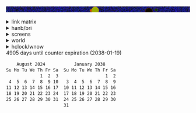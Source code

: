 ![banner](images/sunset.jpg)




<details><summary>link matrix</summary>
<sub><sup><sub><sup><sub><sup><sub><sup><sub><sup><sub><sup><sub><sup><sub><sup>
<pre>
c   c   c   c     a   a   a   a   a   a   a   a     c   c   c   c   c     a   a   a   a   a   a   a   a     c   c   c   c   c     a   a   a   a   a   a   a   a     c   c   c   c   c     a   a   a   a   a   a   a   a     c   c   c   c   c     a   a   a   a   a   a   a   a     c   c   c   c   c     a   a   a   a   a   a   a   a     c   
  c   c   c   c     a   a   a   a   a   a   a     c   c   c   c   c   c     a   a   a   a   a   a   a     c   c   c   c   c   c     a   a   a   a   a   a   a     c   c   c   c   c   c     a   a   a   a   a   a   a     c   c   c   c   c   c     a   a   a   a   a   a   a     c   c   c   c   c   c     a   a   a   a   a   a   a     c   c 
c   c   c   c   c     a   a   a   a   a   a     c   c   c   c   c   c   c     a   a   a   a   a   a     c   c   c   c   c   c   c     a   a   a   a   a   a     c   c   c   c   c   c   c     a   a   a   a   a   a     c   c   c   c   c   c   c     a   a   a   a   a   a     c   c   c   c   c   c   c     a   a   a   a   a   a     c   c   
  c   c   c   c   c     a   a   a   a   a     c   c   c   c   c   c   c   c     a   a   a   a   a     c   c   c   c   c   c   c   c     a   a   a   a   a     c   c   c   c   c   c   c   c     a   a   a   a   a     c   c   c   c   c   c   c   c     a   a   a   a   a     c   c   c   c   c   c   c   c     a   a   a   a   a     c   c   c 
c   c   c   c   c   c                       c   c   c   c   c   c   c   c   c                       c   c   c   c   c   c   c   c   c                       c   c   c   c   c   c   c   c   c                       c   c   c   c   c   c   c   c   c                       c   c   c   c   c   c   c   c   c                       c   c   c   
  c   c   c   c   c     d   d   d   d   d     c   c   c   c   c   c   c   c     d   d   d   d   d     c   c   c   c   c   c   c   c     d   d   d   d   d     c   c   c   c   c   c   c   c     d   d   d   d   d     c   c   c   c   c   c   c   c     d   d   d   d   d     c   c   c   c   c   c   c   c     d   d   d   d   d     c   c   c 
c   c   c   c   c     d   d   d   d   d   d     c   c   c   c   c   c   c     d   d   d   d   d   d     c   c   c   c   c   c   c     d   d   d   d   d   d     c   c   c   c   c   c   c     d   d   d   d   d   d     c   c   c   c   c   c   c     d   d   d   d   d   d     c   c   c   c   c   c   c     d   d   d   d   d   d     c   c   
  c   c   c   c     d   d   d   d   d   d   d     c   c   c   c   c   c     d   d   d   d   d   d   d     c   c   c   c   c   c     d   d   d   d   d   d   d     c   c   c   c   c   c     d   d   d   d   d   d   d     c   c   c   c   c   c     d   d   d   d   d   d   d     c   c   c   c   c   c     d   d   d   d   d   d   d     c   c 
c   c   c   c     d   d   d   d   d   d   d   d     c   c   c   c   c     d   d   d   d   d   d   d   d     c   c   c   c   c     d   d   d   d   d   d   d   d     c   c   c   c   c     d   d   d   d   d   d   d   d     c   c   c   c   c     d   d   d   d   d   d   d   d     c   c   c   c   c     d   d   d   d   d   d   d   d     c   
                d   d   d   d   d   d   d   d   d                       d   d   d   d   d   d   d   d   d                       d   d   d   d   d   d   d   d   d                       d   d   d   d   d   d   d   d   d                       d   d   d   d   d   d   d   d   d                       d   d   d   d   d   d   d   d   d       
b   b   b   b     d   d   d   d   d   d   d   d     b   b   b   b   b     d   d   d   d   d   d   d   d     b   b   b   b   b     d   d   d   d   d   d   d   d     b   b   b   b   b     d   d   d   d   d   d   d   d     b   b   b   b   b     d   d   d   d   d   d   d   d     b   b   b   b   b     d   d   d   d   d   d   d   d     b   
  b   b   b   b     d   d   d   d   d   d   d     b   b   b   b   b   b     d   d   d   d   d   d   d     b   b   b   b   b   b     d   d   d   d   d   d   d     b   b   b   b   b   b     d   d   d   d   d   d   d     b   b   b   b   b   b     d   d   d   d   d   d   d     b   b   b   b   b   b     d   d   d   d   d   d   d     b   b 
b   b   b   b   b     d   d   d   d   d   d     b   b   b   b   b   b   b     d   d   d   d   d   d     b   b   b   b   b   b   b     d   d   d   d   d   d     b   b   b   b   b   b   b     d   d   d   d   d   d     b   b   b   b   b   b   b     d   d   d   d   d   d     b   b   b   b   b   b   b     d   d   d   d   d   d     b   b   
  b   b   b   b   b     d   d   d   d   d     b   b   b   b   b   b   b   b     d   d   d   d   d     b   b   b   b   b   b   b   b     d   d   d   d   d     b   b   b   b   b   b   b   b     d   d   d   d   d     b   b   b   b   b   b   b   b     d   d   d   d   d     b   b   b   b   b   b   b   b     d   d   d   d   d     b   b   b 
b   b   b   b   b   b                       b   b   b   b   b   b   b   b   b                       b   b   b   b   b   b   b   b   b                       b   b   b   b   b   b   b   b   b                       b   b   b   b   b   b   b   b   b                       b   b   b   b   b   b   b   b   b                       b   b   b   
  b   b   b   b   b     a   a   a   a   a     b   b   b   b   b   b   b   b     a   a   a   a   a     b   b   b   b   b   b   b   b     a   a   a   a   a     b   b   b   b   b   b   b   b     a   a   a   a   a     b   b   b   b   b   b   b   b     a   a   a   a   a     b   b   b   b   b   b   b   b     a   a   a   a   a     b   b   b 
b   b   b   b   b     a   a   a   a   a   a     b   b   b   b   b   b   b     a   a   a   a   a   a     b   b   b   b   b   b   b     a   a   a   a   a   a     b   b   b   b   b   b   b     a   a   a   a   a   a     b   b   b   b   b   b   b     a   a   a   a   a   a     b   b   b   b   b   b   b     a   a   a   a   a   a     b   b   
  b   b   b   b     a   a   a   a   a   a   a     b   b   b   b   b   b     a   a   a   a   a   a   a     b   b   b   b   b   b     a   a   a   a   a   a   a     b   b   b   b   b   b     a   a   a   a   a   a   a     b   b   b   b   b   b     a   a   a   a   a   a   a     b   b   b   b   b   b     a   a   a   a   a   a   a     b   b 
b   b   b   b     a   a   a   a   a   a   a   a     b   b   b   b   b     a   a   a   a   a   a   a   a     b   b   b   b   b     a   a   a   a   a   a   a   a     b   b   b   b   b     a   a   a   a   a   a   a   a     b   b   b   b   b     a   a   a   a   a   a   a   a     b   b   b   b   b     a   a   a   a   a   a   a   a     b   
t               a   a   a   a   a   a   a   a   a      st               a   a   a   a   a   a   a   a   a      st               a   a   a   a   a   a   a   a   a      st               a   a   a   a   a   a   a   a   a      st               a   a   a   a   a   a   a   a   a      st               a   a   a   a   a   a   a   a   a      s
c   c   c   c     a   a   a   a   a   a   a   a     c   c   c   c   c     a/\ a   B B a B B   aB BB   a     c   c   c   c   c     a   a   a   a   a   a   a   a     c   c   c   c   c     a/\ a   B B a B B   aB BB   a     c   c   c   c   c     a   a   a   a   a   a   a   a     c   c   c   c   c     a   a   a   a   a   a   a   a     c   
  c   c   c   c     a   a   a   a   a   a   a     c   c   c   c   c   c   / a   a  BB  -B B a-B B   a     c   c   c   c   c   c     a   a   a   a   a   a   a     c   c   c   c   c   c   / a   a  BB  -B B a-B B   a     c   c   c   c   c   c     a   a   a   a   a   a   a     c   c   c   c   c   c     a   a   a   a   a   a   a     c   c 
c   c   c   c   c     a   a   a   a   a   a     c   c   c   c   c   c   c/    a  -BBB a BBa  BBB  a     c   c   c   c   c   c   c     a   a   a   a   a   a     c   c   c   c   c   c   c/    a  -BBB a BBa  BBB  a     c   c   c   c   c   c   c     a   a   a   a   a   a     c   c   c   c   c   c   c     a   a   a   a   a   a     c   c   
  c   c   c   c   c     a   a   a   a   a     c   c   c   c   c   c   \ / c     a  -BB  B   B-B a     c   c   c   c   c   c   c   c     a   a   a   a   a     c   c   c   c   c   c   \ / c     a  -BB  B   B-B a     c   c   c   c   c   c   c   c     a   a   a   a   a     c   c   c   c   c   c   c   c     a   a   a   a   a     c   c   c 
c   c   c   c   c   c                       c   c   c   c   c   c   c  /\   c         BBB  B B      c   c   c   c   c   c   c   c   c                       c   c   c   c   c   c   c  /\   c         BBB  B B      c   c   c   c   c   c   c   c   c                       c   c   c   c   c   c   c   c   c                       c   c   c   
  c   c   c   c   c     d   d   d   d   d     c   c   c   c   c   c   /   \     A   d   B BBB   d     c   c   c   c   c   c   c   c     d   d   d   d   d     c   c   c   c   c   c   /   \     A   d   B BBB   d     c   c   c   c   c   c   c   c     d   d   d  d    d     c   c   c   c   c   c   c   c     d   d   d   d   d     c   c   c 
c   c   c   c   c     d   d   d   d   d   d     c   c   c   c   c   c/  c   \ d   A   d BBd   d   d     c   c   c   c   c   c   c     d   d   d   d   d   d     c   c   c   c   c   c/  c   \ d   A   d BBd   d   d     c   c   c   c   c   c   c     d   d   d   d   d   d     c   c   c   c   c   c   c     d   d   d   d   d   d     c   c   
  c   c   c   c     d   d   d   d   d   d   d     c   c   c   c   c  ------------|  A   B   d   d   d     c   c   c   c   c   c     d   d   d   d   d   d   d     c   c   c   c   c  ------------|  A   B   d   d   d     c   c   c   c   c   c     d   d   d   d   d   d   d     c   c   c   c   c   c     d   d   d   d   d   d   d     c   c 
c   c   c   c     d   d   d   d   d   d   d   d     c   c   c   c   c| house| d  |d   A B d   d   d   d     c   c   c   c   c     d   d   d   d   d   d   d   d     c   c   c   c   c| house| d  |d   A B d   d   d   d     c   c   c   c   c     d   d   d   d   d   d   d   d     c   c   c   c   c     d   d   d   d   d   d   d   d     c   
                d   d   d   d   d   d   d   d   d                    |  d   |   d|  d  mmm  d   d   d   d                       d   d   d   d   d   d   d   d   d                    |  d   |   d|  d  mmm  d   d   d   d                       d   d   d   d   m   d   d   d   d                       d   d   d   d   d   d   d   d   d       
b   b   b   b     d   d   d   d   d   d   d   d     b   b   b   b   b|    d | d  |__._Z00P_!__d   d   d     b   b   b   b   b     d   d   d   d   d   d   d   d     b   b   b   b   b|    d | d  |__._Z00P_!__d   d   d     b   b   b   b   b     d   d   d   d m m   d   d   d     b   b   b   b   b     d   d   d   d   d   d   d   d     b   
  b   b   b   b     d   d   d   d   d   d   d     b   b   b   b   b  |---------------   m  md   d   d     b   b   b   b   b   b     d   d   d   d   d   d   d     b   b   b   b   b  |---------------   m  md   d   d     b   b   b   b   b   b     d   d   d   m m m   d   d     b   b   b   b   b   b     d   d   d   d   d   d   d     b   b 
b   b   b   b   b     d   d   d   d   d   d     b   b   b   b   b   b   b     d   m   m   m   d   d     b   b   b   b   b   b   b     d   d   d   d   d   d     b   b   b   b   b   b   b     d   m   m   m   d   d     b   b   b   b   b   b   b     d   d   d m m m m   d     b   b   b   b   b   b   b     d   d   d   d   d   d     b   b   
  b   b   b   b   b     d   d   d   d   d     b   b   b   b   b   b   b   b     A   d   d   d   d     b   b   b   b   b   b   b   b     d   d   d   d   d     b   b   b   b   b   b   b   b     A   d   d   d   d     b   b   b   b   b   b   b   b     d   d   m m m m m     b   b   b   b   b   b   b   b     d   d   d   d   d     b   b   b 
b   b   b   b   b   b                       b   b   b   b   b   b   b   b   b                       b   b   b   b   b   b   b   b   b                       b   b   b   b   b   b   b   b   b                       b   b   b   b   b   b   b   b   b                       b   b   b   b   b   b   b   b   b                       b   b   b   
  b   b   b   b   b     a   a   a   a   a     b   b   b   b   b   b   b   b     a   a   a   a   a     b   b   b   b   b   b   b   b     a   a   a   a   a     b   b   b   b   b   b   b   b     a   a   a   a   a     b   b   b   b   b   b   b   b     a   a   a   a   a     b   b   b   b   b   b   b   b     a   a   a   a   a     b   b   b 
b   b   b   b   b     a   a   a   a   a   a     b   b   b   b   b   b   b     a   a   a   a   a   a     b   b   b   b   b   b   b     a   a   a   a   a   a     b   b   b   b   b   b   b     a   a   a   a   a   a     b   b   b   b   b   b   b     a   a   a   a   a   a     b   b   b   b   b   b   b     a   a   a   a   a   a     b   b   
  b   b   b   b     a   a   a   a   a   a   a     b   b   b   b   b   b     a   a   a   a   a   a   a     b   b   b   b   b   b     a   a   a   a   a   a   a     b   b   b   b   b   b     a   a   a   a   a   a   a     b   b   b   b   b   b     a   a   a   a   a   a   a     b   b   b   b   b   b     a   a   a   a   a   a   a     b   b 
b   b   b   b     a   a   a   a   a   a   a   a     b   b   b   b   b     a   a   a   a   a   a   a   a     b   b   b   b   b     a   a   a   a   a   a   a   a     b   b   b   b   b     a   a   a   a   a   a   a   a     b   b   b   b   b     a   a   a   a   a   a   a   a     b   b   b   b   b     a   a   a   a   a   a   a   a     b   
t               a   a   a   a   a   a   a   a   a      st               a   a   a   a   a   a   a   a   a      st               a   a   a   a   a   a   a   a   a      st               a   a   a   a   a   a   a   a   a      st               a   a   a   a   a   a   a   a   a      st               a   a   a   a   a   a   a   a   a      s
e   c   c   c     a   f   a   a   a   f   a   a     c   c   c   c   c     a/\ a   B B a B B   aB BB   a     c   e   c   c   c     a   f   a   a   a   f   a   a     c   c   c   c   c     a   a   a   a   a   a   a   a     c   c   c   c   c     a   a   a   a   a   a   a   a     c   c   c   c   c     ee ee   a   a eee   ee  a   a     c   
  e   c   c   c     a   f   a   f   a   a   a     f   f   c   c   c   c   / a   a  BB  -B B a-B B   a     c   c   e   c   c   c     a   f   a   f   a   a   a     f   f   c   c   c   c     a   a   a   a   a   a   a     c   c   c   c   c   c     a   a   a   a   a   a   a     c   c   c   c   c   c    eee  e   a   a  eee  a   a     c   c 
f   f   c   c   c     a   a   a   a   a   a     c   f   c   c   c   c   c/    a  -BBB a BBa  BBB  a     c   c   f   f   c   c   c     a   a   a   a   a   a     c   f   c   c   c   c   c     a   a   a   a   a   a     c   c   c   c   c   c   c     a   a   a   a   a   a     c   c   c   c   c   c   c    eeeeee   a   eee a   a     c   c   
  c   f   c   c   c     a   a   a   a   a     c   c   c   c   c   c   \ / c     a  -BB  B   B-B a     c   c   c   c   f   c   c   c     a   a   a   a   a     c   c   c   c   c   c   c   c     a   a   a   a   a     c   c   c   c   c   c   c   c     a   a   a   a   a     c   c   c   c   c   c   c   c     aeeee   aeeea   a     c   c   c 
c   c   f   c   c   c                       c   f   c   c   c   c   c  /\   c         BBB  B B      c   c   c   c   c   f   c   c   c                       c   f   c   c   c   c   c   c   c                       c   c   c   c   c   c   c   c   c                       c   c   c   c   c   c   c   c   c       eee eee         c   c   c   
  c   f   c   c   c     d   d   d  d    /     c   f   c   c   c   c   /   \     A   d   B BBB   d     c   c   c   c   f   c   c   c     d   d   d  /BBBB/     c   f   c   c   c   c   c   c     d   d   d   d   d     c   c   c   c   c   c   c   c     d   d   d  d    d     c   c   c   c   c   c   c   c     d   dee de d    d     c   c   c 
c   f   f   c   c     d   d   d   d   /   d     c   f   c   c   c   c/  c   \ d   A   d BBd   d   d     c   c   c   f   f   c   c     d   d   d   /BBB/   d     c   f   c   c   c   c   c     d   d   d   d   d   d     c   c   c   c   c   c   c     d   iiiiiiiii.uuuu  d     c   c   c   c   c   c   c     d   d   dloed   d   d     c   c   
  c   c   f   c     d   d   d   d   /   d   d     c   c   c   c   c  ------------|  A   B   d   d   d     c   c   c   c   f   c     d   d   d   /BBB/   d   d     c   c   c   c   c   c     d   d   d   d   d   d   d     c   c   c   c   c   c     d   d.iiiiiiii.uuuuud   d     c   c   c   c   c   c     d   d  ooooooo eee  d   d     c   c 
c   c   f   c     d   d   d   d   /   d   d   d     c   c   c   c   c| house| d  |d   A B d   d   d   d     c   c   c   f   c     d   d   d   /BBB/   d   d   d     c   c   c   c   c     d   d   d   d   d   d   d   d     c   c   c   c   c     d   d  ***.******uuuuu  d   d     c   c   c   c   c     d   d   dee dl0eee eed  d   d     c   
                ----------------0   d   d   d   d                    |  d   |   d|  d  mmm  d   d   d   d                       BBBBBBBBBBBBBBBB/   d   d   d   d                       d   d   d   d   d   d   d   d   d                       d   d   d******.***uuuu d   d   d                       d   d   d  ee ooooeeee  d   d   d       
b   b   b   b     d   d   d   d   \   d   d   d     b   b   b   b   b|    d | d  |__._Z00P_!__d   d   d     b   CCCCCCCCCCCCC     BBBBBBBBBBBB\BBB\   d   d   d     b   b   b   b   b     d   d   d   d   d   d   d   d     b   b   b   b   b     d   d  **.*******uuud   d   d     b   b   b   b   b     d   d   dee d oemee  deed   d     b   
  b   b   b   b     d   d   d   d   \   d   d     b   b   b   b   b  |---------------   m  md   d   d     b   b   b   b   b   b     d   d   d   \BBB\   d   d     b   b   b   b   b   b     d   d   d   d   d   d   d     b   b   b   b   b   b     d   d*******.**uu   d   d     b   b   b   b   b   b     d   d  ee   d mee   d eed     b   b 
b   b   b   b   b     d   d   d   d   \   d     b   b   b   b   b   b   b     d   m   m   m   d   d     b   b   b   b   b   b   b     d   d   d   \BBB\   d     b   b   b   b   b   b   b     d   d   d   d   d   d     b   b   b   b   b   b   b     d  *.********   d   d     b   b   b   b   b   b   b     d   deejjsLLLee sss d     b   b   
  b   f   b   b   b     d   d   d   d   \     b   b   b   b   b   b   b   b     A   d   d   d   d     b   b   b   b   f   b   b   b     d   d   d   \BBB\     b   b   b   b   b   b   b   b     d   d   d   d   d     b   b   b   b   b   b   b   b     d   d   d   d   d     b   b   b   b   b   b   b   b     d   d   d   d   d     b   b   b 
b   b   b   b   b   b                       b   b   f   b   b   b   b   b   b                       b   b   b   b   b   b   b   b   b                       b   b   f   b   b   b   b   b   b                       b   b   b   b   b   b   b   b   b                       b   b   b   b   b   b   b   b   b                       b   b   b   
  b   b   f   b   b     a   a   a   a   a     b   b   f   b   b   b   b   b     a   a   a   a   a     b   b   b   b   b   f   b   b     a   a   a   a  AA     b   b   f   b   b   b   b   b     a   a   a   a   a     b   b   b   b   b   b   b   b     a   a   a   a   a     b   b   b   b   b   b   b   b     a   a   a   a   a     b   b   b 
b   b   b   b   b     a   a   a   a   a   a     b   b   b   b   b   b   b     a   a   a   a   a   a     b   b   b   b   b   b   b     a   a   a   a   a  AA     b   b   b   b   b   b   b     a   a   a   a   a   a     b   b   b   b   b   b   b     a   a   a   a   a   a     b   b   b   b   b   b   b     a   a   a   a   a   a     b   b   
  b   b   b   b     a   a   a   a   a   a   a     b   f   b   b   b   b     a   a   a   a   a   a   a     b   b   b   b   b   b     a   a   a   a   a   a  AA     b   f   b   b   b   b     a   a   a   a   a   a   a     b   b   b   b   b   b     a   a   a   a   a   a   a     b   b   b   b   b   b     a   a   a   a   a   a   a     b   b 
b   b   b   b     a   a   a   a   a   a   a   a     b   b   b   b   b     a   a   a   a   a   a   a   a     b   b   b   b   b     a   a   a   a   a   a   a  AA     b   b   b   b   b     a   a   a   a   a   a   a   a     b   b   b   b   b     a   a   a   a   a   a   a   a     b   b   b   b   b     a   a   a   a   a   a   a   a     b   
t               a   a   a   a   a   a   a   a   a      st               a   a   a   a   a   a   a   a   a      st               a   a   a   a   a   a   a   a  AA      st               a   a   a   a   a   a   a   a   a      st               a   a   a   a   a   a   a   a   a      st               a   a   a   a   a   a   a   a   a      s
e   c   c   c     a   f   a   a   a   f   a   a     c   e   c   c   c     a   f   a   a   a   f   a   a     c   e   c   c   c     a   f   a   a   a   f   a   a     c   c   c   c   c     ee ee   a   a eee   ee  a   a     c   c   c   c   c     a   a   a   a   a   a   a   a     c   c   c   c   c     a   a   a   a   a   a   a   a     c   
  e   c   c   c     a   f   a   f   a   a   a     f   f   e   c   c   c     a   f   a   f   a   a   a     f   f   e   c   c   c     a   f   a   f   a   a   a     f   f   c   c   c   c    eee  e   a   a  eee  a   a     c   c   c   c   c   c     a   a   a   a   a   a   a     c   c   c   c   c   c     a   a   a   a   a   a   a     c   c 
f   f   c   c   c     a   a   a   a   a   a     c   f   f   f   c   c   c     a   a   a   a   a   a     c   f   f   f   c   c   c     a   a   a   a   a   a     c   f   c   c   c   c   c    eeeeee   a   eee a   a     c   c   c   c   c   c   c     a   a   a   a   a   a     c   c   c   c   c   c   c     a   a   a   a   a   a     c   c   
  c   f   c   c   c     a   a   a   a   a     c   c   c   c   f   c   c   c     a   a   a   a   a     c   c   c   c   f   c   c   c     a   a   a   a   a     c   c   c   c   c   c   c   c     aeeee   aeeea   a     c   c   c   c   c   c   c   c     a   a   a   a   a     c   c   c   c   c   c   c   c     a   a   a   a   a     c   c   c 
c   c   f   c   c   c                       c   f   c   c   c   f   c   c   c                       c   f   c   c   c   f   c   c   c                       c   f   c   c   c   c   c   c   c       eee eee         c   c   c   c   c   c   c   c   c                       c   c   c   c   c   c   c   c   c                       c   c   c   
  c   f   c   c   c     d   d   d  /    /     c   f   c   c   f   c   c   c     d   d   d  /BBBB/     c   f   c   c   f   c   c   c     d   d   d  /BBBB/     c   f   c   c   c   c   c   c     d   dee de d    d     c   c   c   c   c   c   c   c     j   d   d  d    d     c   c   c   c   c   c   c   c     d   d   d   d   d     c   c   c 
c   f   f   c   c     d   d   d   /   /   d     c   f   c   f   f   c   c     d   d   d   /BBB/   d     c   f   c   f   f   c   c     d   d   d   /BBB/   d     c   f   c   c   c   c   c     d   d   dloed   d   d     c   c   c   c   c   c   c     d   j   d   d   d   d     c   c   c   c   c   c   c     d   d   d   d   d   d     c   c   
  c   c   f   c     d   d   d   /   /   d   d     c   c   c   c   f   c     d   d   d   /BBB/   d   d     c   c   c   c   f   c     d   d   d   /BBB/   d   d     c   c   c   c   c   c     d   d  ooooooo eee  d   d     c   c   c   c   c   c     d   d   j   d   d   d   d     c   c   c   c   c   c     d   d   d   d   d   d   d     c   c 
c   c   f   c     d   d   d   /   /   d   d   d     c   c   c   f   c     d   d   d   /BBB/   d   d   d     c   c   c   f   c     d   d   d   /BBB/   d   d   d     c   c   c   c   c     d   d   dee dl0eee eed  d   d     c   c   c   c   c     d   d   d   j   d   d   d   d     c   c   c   c   c     d   d   d   d   d   d   d   d     c   
                ----------------/   d   d   d   d                       BBBBBBBBBBBBBBBB/   d   d   d   d                       BBBBBBBBBBBBBBBB/   d   d   d   d                       d   d   d  ee ooooeeee  d   d   d                       d   d   d   d   j   d   d   d   d                       d   d   d   d   d   d   d   d   d       
b   b   b   b     ----------- \   \   d   d   d     b   CCCCCCCCCCCCC     BBBBBBBBBBBB\BBB\   d   d   d     b   CCCCCCCCCCCCC     BBBBBBBBBBBB\BBB\   d   d   d     b   b   b   b   b     d   d   dee d oemee  deed   d     b   b   b   b   b     d   d   d   d   d   d   d   d     b   b   b   b   b     d   d   d   d   d   d   d   d     b   
  b   b   b   b     d   d   d   \   \   d   d     b   b   b   b   b   b     d   d   d   \BBB\   d   d     b   b   b   b   b   b     d   d   d   \BBB\   d   d     b   b   b   b   b   b     d   d  ee   d mee   d eed     b   b   b   b   b   b     d   d   d   d   d   d   d     b   b   b   b   b   b     d   d   d   d   d   d   d     b   b 
b   b   b   b   b     d   d   d   \   \   d     b   b   b   b   b   b   b     d   d   d   \BBB\   d     b   b   b   b   b   b   b     d   d   d   \BBB\   d     b   b   b   b   b   b   b     d   deejjsLLLee sss d     b   b   b   b   b   b   b     d   d   d   d   d   d     b   b   b   b   b   b   b     d   d   d   d   d   d     b   b   
  b   f   b   b   b     d   d   d   \   \     b   b   b   b   f   b   b   b     d   d   d   \BBB\     b   b   b   b   f   b   b   b     d   d   d   \BBB\     b   b   b   b   b   b   b   b     d   d   d   d   d     b   b   b   b   b   b   b   b     d   d   d   d   d     b   b   b   b   b   b   b   b     d   d   d   d   d     b   b   b 
b   b   b   b   b   b                       b   b   f   b   b   b   b   b   b                       b   b   f   b   b   b   b   b   b                       b   b   f   b   b   b   b   b   b                       b   b   b   b   b   b   b   b   b                       b   b   b   b   b   b   b   b   b                       b   b   b   
  b   b   f   b   b     a   a   a   a   a     b   b   f   b   b   f   b   b     a   a   a   a  AA     b   b   f   b   b   f   b   b     a   a   a   a  AA     b   b   f   b   b   b   b   b     a   a   a   a   a     b   b   b   b   b   b   b   b     a   a   a   a   a     b   b   b   b   b   b   b   b     a   a   a   a   a     b   b   b 
b   b   b   b   b     a   a   a   a   a   a     b   b   b   b   b   b   b     a   a   a   a   a  AA     b   b   b   b   b   b   b     a   a   a   a   a  AA     b   b   b   b   b   b   b     a   a   a   a   a   a     b   b   b   b   b   b   b     a   a   a   a   a   a     b   b   b   b   b   b   b     a   a   a   a   a   a     b   b   
  b   b   b   b     a   a   a   a   a   a   a     b   f   b   b   b   b     a   a   a   a   a   a  AA     b   f   b   b   b   b     a   a   a   a   a   a  AA     b   f   b   b   b   b     a   a   a   a   a   a   a     b   b   b   b   b   b     a   a   a   a   a   a   a     b   b   b   b   b   b     a   a   a   a   a   a   a     b   b 
b   b   b   b     a   a   a   a   a   a   a   a     b   b   b   b   b     a   a   a   a   a   a   a  AA     b   b   b   b   b     a   a   a   a   a   a   a  AA     b   b   b   b   b     a   a   a   a   a   a   a   a     b   b   b   b   b     a   a   a   a   a   a   a   a     b   b   b   b   b     a   a   a   a   a   a   a   a     b   
t               a   a   a   a   a   a   a   a   a      st               a   a   a   a   a   a   a   a  AA      st               a   a   a   a   a   a   a   a  AA      st               a   a   a   a   a   a   a   a   a      st               a   a   a   a   a   a   a   a   a      st               a   a   a   a   a   a   a   a   a      s
e   c   c   c     a   f   a   a   a   f   a   a     c   e   c   c   c     a   f   a   a   a   f   a   a     c   e   c   c   c     a   f   a   a   a   f   a   a     c   c   c   c   c     ee ee   a   a eee   ee  a   a     c   c   c   c   c     a   a   a   a   a   a   a   a     c   c   c   c   c     a   a   a   a   a   a   a   a     c   
  e   c   c   c     a   f   a   f   a   a   a     f   f   e   c   c   c     a   f   a   f   a   a   a     f   f   e   c   c   c     a   f   a   f   a   a   a     f   f   c   c   c   c    eee  e   a   a  eee  a   a     c   c   c   c   c   c     a   a   a   a   a   a   a     c   c   c   c   c   c     a   a   a   a   a   a   a     c   c 
f   f   c   c   c     a   a   a   a   a   a     c   f   f   f   c   c   c     a   a   a   a   a   a     c   f   f   f   c   c   c     a   a   a   a   a   a     c   f   c   c   c   c   c    eeeeee   a   eee a   a     c   c   c   c   c   c   c     a   a   a   a   a   a     c   c   c   c   c   c   c     a   a   a   a   a   a     c   c   
  c   f   c   c   c     a   a   a   a   a     c   c   c   c   f   c   c   c     a   a   a   a   a     c   c   c   c   f   c   c   c     a   a   a   a   a     c   c   c   c   c   c   c   c     aeeee   aeeea   a     c   c   c   c   c   c   c   c     a   a   a   a   a     c   c   c   c   c   c   c   c     a   a   a   a   a     c   c   c 
c   c   f   c   c   c                       c   f   c   c   c   f   c   c   c                       c   f   c   c   c   f   c   c   c                       c   f   c   c   c   c   c   c   c       eee eee         c   c   c   c   c   c   c   c   c                       c   c   c   c   c   c   c   c   c                       c   c   c   
  c   f   c   c   c     d   d   d  /BBBB/     c   f   c   c   f   c   c   c     d   d   d  /BBBB/     c   f   c   c   f   c   c   c     d   d   d  /BBBB/     c   f   c   c   c   c   c   c     d   dee de d    d     c   c   c   c   c   c   c   c     j   d   d  d    d     c   c   c   c   c   c   c   c     d   d   d   d   d     c   c   c 
c   f   f   c   c     d   d   d   /BBB/   d     c   f   c   f   f   c   c     d   d   d   /BBB/   d     c   f   c   f   f   c   c     d   d   d   /BBB/   d     c   f   c   c   c   c   c     d   d   dloed   d   d     c   c   c   c   c   c   c     d   j   d   d   d   d     c   c   c   c   c   c   c     d   d   d   d   d   d     c   c   
  c   c   f   c     d   d   d   /BBB/   d   d     c   c   c   c   f   c     d   d   d   /BBB/   d   d     c   c   c   c   f   c     d   d   d   /BBB/   d   d     c   c   c   c   c   c     d   d  ooooooo eee  d   d     c   c   c   c   c   c     d   d   j   d   d   d   d     c   c   c   c   c   c     d   d   d   d   d   d   d     c   c 
c   c   f   c     d   d   d   /BBB/   d   d   d     c   c   c   f   c     d   d   d   /BBB/   d   d   d     c   c   c   f   c     d   d   d   /BBB/   d   d   d     c   c   c   c   c     d   d   dee dl0eee eed  d   d     c   c   c   c   c     d   d   d   j   d   d   d   d     c   c   c   c   c     d   d   d   d   d   d   d   d     c   
                BBBBBBBBBBBBBBBB/   d   d   d   d                       BBBBBBBBBBBBBBBB/   d   d   d   d                       BBBBBBBBBBBBBBBB/   d   d   d   d                       d   d   d  ee ooooeeee  d   d   d                       d   d   d   d   j   d   d   d   d                       d   d   d   d   d   d   d   d   d       
CCCCCCCCCCCCC     BBBBBBBBBBBB\BBB\   d   d   d     b   CCCCCCCCCCCCC     BBBBBBBBBBBB\BBB\   d   d   d     b   CCCCCCCCCCCCC     BBBBBBBBBBBB\BBB\   d   d   d     b   b   b   b   b     d   d   dee d oemee  deed   d     b   b   b   b   b     d   d   d   d   d   d   d   d     b   b   b   b   b     d   d   d   d   d   d   d   d     b   
  b   b   b   b     d   d   d   \BBB\   d   d     b   b   b   b   b   b     d   d   d   \BBB\   d   d     b   b   b   b   b   b     d   d   d   \BBB\   d   d     b   b   b   b   b   b     d   d  ee   d mee   d eed     b   b   b   b   b   b     d   d   d   d   d   d   d     b   b   b   b   b   b     d   d   d   d   d   d   d     b   b 
b   b   b   b   b     d   d   d   \BBB\   d     b   b   b   b   b   b   b     d   d   d   \BBB\   d     b   b   b   b   b   b   b     d   d   d   \BBB\   d     b   b   b   b   b   b   b     d   deejjsLLLee sss d     b   b   b   b   b   b   b     d   d   d   d   d   d     b   b   b   b   b   b   b     d   d   d   d   d   d     b   b   
  b   f   b   b   b     d   d   d   \BBB\     b   b   b   b   f   b   b   b     d   d   d   \BBB\     b   b   b   b   f   b   b   b     d   d   d   \BBB\     b   b   b   b   b   b   b   b     d   d   d   d   d     b   b   b   b   b   b   b   b     d   d   d   d   d     b   b   b   b   b   b   b   b     d   d   d   d   d     b   b   b 
b   b   b   b   b   b                       b   b   f   b   b   b   b   b   b                       b   b   f   b   b   b   b   b   b                       b   b   f   b   b   b   b   b   b                       b   b   b   b   b   b   b   b   b                       b   b   b   b   b   b   b   b   b                       b   b   b   
  b   b   f   b   b     a   a   a   a  AA     b   b   f   b   b   f   b   b     a   a   a   a  AA     b   b   f   b   b   f   b   b     a   a   a   a  AA     b   b   f   b   b   b   b   b     a   a   a   a   a     b   b   b   b   b   b   b   b     a   a   a   a   a     b   b   b   b   b   b   b   b     a   a   a   a   a     b   b   b 
b   b   b   b   b     a   a   a   a   a  AA     b   b   b   b   b   b   b     a   a   a   a   a  AA     b   b   b   b   b   b   b     a   a   a   a   a  AA     b   b   b   b   b   b   b     a   a   a   a   a   a     b   b   b   b   b   b   b     a   a   a   a   a   a     b   b   b   b   b   b   b     a   a   a   a   a   a     b   b   
  b   b   b   b     a   a   a   a   a   a  AA     b   f   b   b   b   b     a   a   a   a   a   a  AA     b   f   b   b   b   b     a   a   a   a   a   a  AA     b   f   b   b   b   b     a   a   a   a   a   a   a     b   b   b   b   b   b     a   a   a   a   a   a   a     b   b   b   b   b   b     a   a   a   a   a   a   a     b   b 
b   b   b   b     a   a   a   a   a   a   a  AA     b   b   b   b   b     a   a   a   a   a   a   a  AA     b   b   b   b   b     a   a   a   a   a   a   a  AA     b   b   b   b   b     a   a   a   a   a   a   a   a     b   b   b   b   b     a   a   a   a   a   a   a   a     b   b   b   b   b     a   a   a   a   a   a   a   a     b   
t               a   a   a   a   a   a   a   a  AA      st               a   a   a   a   a   a   a   a  AA      st               a   a   a   a   a   a   a   a  AA      st               a   a   a   a   a   a   a   a   a      st               a   a   a   a   a   a   a   a   a      st               a   a   a   a   a   a   a   a   a      s
e   c   c   c     a   f   a   a   a   f   a   a     c   e   c   c   c     a   f   a   a   a   f   a   a     c   c   c   c   c     a/\ a   B B a B B   aB BB   a     c   c   c   c   c     a   a   a   a   a   a   a   a     c   c   c   c   c     a   a   a   a   a   a   a   a     c   c   c   c   c     a   a   a   a   a   a   a   a     c   
  e   c   c   c     a   f   a   f   a   a   a     f   f   e   c   c   c     a   f   a   f   a   a   a     f   f   c   c   c   c   / a   a  BB  -B B a-B B   a     c   c   c   c   c   c     a   a   a   a   a   a   a     c   c   c   c   c   c     a   a   a   a   a   a   a     c   c   c   c   c   c     a   a   a   a   a   a   a     c   c 
f   f   c   c   c     a   a   a   a   a   a     c   f   f   f   c   c   c     a   a   a   a   a   a     c   f   c   c   c   c   c/    a  -BBB a BBa  BBB  a     c   c   c   c   c   c   c     a   a   a   a   a   a     c   c   c   c   c   c   c     a   a   a   a   a   a     c   c   c   c   c   c   c     a   a   a   a   a   a     c   c   
  c   f   c   c   c     a   a   a   a   a     c   c   c   c   f   c   c   c     a   a   a   a   a     c   c   c   c   c   c   \ / c     a  -BB  B   B-B a     c   c   c   c   c   c   c   c     a   a   a   a   a     c   c   c   c   c   c   c   c     a   a   a   a   a     c   c   c   c   c   c   c   c     a   a   a   a   a     c   c   c 
c   c   f   c   c   c                       c   f   c   c   c   f   c   c   c                       c   f   c   c   c   c   c  /\   c         BBB  B B      c   c   c   c   c   c   c   c   c                       c   c   c   c   c   c   c   c   c                       c   c   c   c   c   c   c   c   c                       c   c   c   
  c   f   c   c   c     d   d   d  /BBBB/     c   f   c   c   f   c   c   c     d   d   d  /BBBB/     c   f   c   c   c   c   /   \     A   d   B BBB   d     c   c   c   c   c   c   c   c     d   d   d   d   d     c   c   c   c   c   c   c   c     j   d   d  d    d     c   c   c   c   c   c   c   c     d   d   d   d   d     c   c   c 
c   f   f   c   c     d   d   d   /BBB/   d     c   f   c   f   f   c   c     d   d   d   /BBB/   d     c   f   c   c   c   c/  c   \ d   A   d BBd   d   d     c   c   c   c   c   c   c     d   d   d   d   d   d     c   c   c   c   c   c   c     d   j   d   d   d   d     c   c   c   c   c   c   c     d   d   d   d   d   d     c   c   
  c   c   f   c     d   d   d   /BBB/   d   d     c   c   c   c   f   c     d   d   d   /BBB/   d   d     c   c   c   c   c  ------------|  A   B   d   d   d     c   c   c   c   c   c     d   d   d   d   d   d   d     c   c   c   c   c   c     d   d   j   d   d   d   d     c   c   c   c   c   c     d   d   d   d   d   d   d     c   c 
c   c   f   c     d   d   d   /BBB/   d   d   d     c   c   c   f   c     d   d   d   /BBB/   d   d   d     c   c   c   c   c| house| d  |d   A B d   d   d   d     c   c   c   c   c     d   d   d   d   d   d   d   d     c   c   c   c   c     d   d   d   j   d   d   d   d     c   c   c   c   c     d   d   d   d   d   d   d   d     c   
                BBBBBBBBBBBBBBBB/   d   d   d   d                       BBBBBBBBBBBBBBBB/   d   d   d   d                    |  d   |   d|  d  mmm  d   d   d   d                       d   d   d   d   d   d   d   d   d                       d   d   d   d   j   d   d   d   d                       d   d   d   d   d   d   d   d   d       
CCCCCCCCCCCCC     BBBBBBBBBBBB\BBB\   d   d   d     b   CCCCCCCCCCCCC     BBBBBBBBBBBB\BBB\   d   d   d     b   b   b   b   b|    d | d  |__._Z00P_!__d   d   d     b   b   b   b   b     d   d   d   d   d   d   d   d     b   b   b   b   b     d   d   d   d   d   d   d   d     b   b   b   b   b     d   d   d   d   d   d   d   d     b   
  b   b   b   b     d   d   d   \BBB\   d   d     b   b   b   b   b   b     d   d   d   \BBB\   d   d     b   b   b   b   b  |---------------   m  md   d   d     b   b   b   b   b   b     d   d   d   d   d   d   d     b   b   b   b   b   b     d   d   d   d   d   d   d     b   b   b   b   b   b     d   d   d   d   d   d   d     b   b 
b   b   b   b   b     d   d   d   \BBB\   d     b   b   b   b   b   b   b     d   d   d   \BBB\   d     b   b   b   b   b   b   b     d   m   m   m   d   d     b   b   b   b   b   b   b     d   d   d   d   d   d     b   b   b   b   b   b   b     d   d   d   d   d   d     b   b   b   b   b   b   b     d   d   d   d   d   d     b   b   
  b   f   b   b   b     d   d   d   \BBB\     b   b   b   b   f   b   b   b     d   d   d   \BBB\     b   b   b   b   b   b   b   b     A   d   d   d   d     b   b   b   b   b   b   b   b     d   d   d   d   d     b   b   b   b   b   b   b   b     d   d   d   d   d     b   b   b   b   b   b   b   b     d   d   d   d   d     b   b   b 
b   b   b   b   b   b                       b   b   f   b   b   b   b   b   b                       b   b   f   b   b   b   b   b   b                       b   b   b   b   b   b   b   b   b                       b   b   b   b   b   b   b   b   b                       b   b   b   b   b   b   b   b   b                       b   b   b   
  b   b   f   b   b     a   a   a   a  AA     b   b   f   b   b   f   b   b     a   a   a   a  AA     b   b   f   b   b   b   b   b     a   a   a   a   a     b   b   b   b   b   b   b   b     a   a   a   a   a     b   b   b   b   b   b   b   b     a   a   a   a   a     b   b   b   b   b   b   b   b     a   a   a   a   a     b   b   b 
b   b   b   b   b     a   a   a   a   a  AA     b   b   b   b   b   b   b     a   a   a   a   a  AA     b   b   b   b   b   b   b     a   a   a   a   a   a     b   b   b   b   b   b   b     a   a   a   a   a   a     b   b   b   b   b   b   b     a   a   a   a   a   a     b   b   b   b   b   b   b     a   a   a   a   a   a     b   b   
  b   b   b   b     a   a   a   a   a   a  AA     b   f   b   b   b   b     a   a   a   a   a   a  AA     b   f   b   b   b   b     a   a   a   a   a   a   a     b   b   b   b   b   b     a   a   a   a   a   a   a     b   b   b   b   b   b     a   a   a   a   a   a   a     b   b   b   b   b   b     a   a   a   a   a   a   a     b   b 
b   b   b   b     a   a   a   a   a   a   a  AA     b   b   b   b   b     a   a   a   a   a   a   a  AA     b   b   b   b   b     a   a   a   a   a   a   a   a     b   b   b   b   b     a   a   a   a   a   a   a   a     b   b   b   b   b     a   a   a   a   a   a   a   a     b   b   b   b   b     a   a   a   a   a   a   a   a     b   
t               a   a   a   a   a   a   a   a  AA      st               a   a   a   a   a   a   a   a  AA      st               a   a   a   a   a   a   a   a   a      st               a   a   a   a   a   a   a   a   a      st               a   a   a   a   a   a   a   a   a      st               a   a   a   a   a   a   a   a   a      s
</pre>
</sup></sub></sup></sub></sup></sub></sup></sub></sup></sub></sup></sub></sup></sub></sup></sub>


[00](https://github.com/handyc/hanb) 
[01](https://github.com/handyc/hanb) 
[02](https://github.com/handyc/hanb) 
[03](https://github.com/handyc/hanb) 
[04](https://github.com/handyc/hanb) 
[05](https://github.com/handyc/hanb) 


[00](https://github.com/handyc/hanb) 
[01](https://github.com/handyc/hanb) 
[02](https://github.com/handyc/hanb) 
[03](https://github.com/handyc/hanb) 
[04](https://github.com/handyc/hanb) 
[05](https://github.com/handyc/hanb) 


[00](https://github.com/handyc/hanb) 
[01](https://github.com/handyc/hanb) 
[02](https://github.com/handyc/hanb) 
[03](https://github.com/handyc/hanb) 
[04](https://github.com/handyc/hanb) 
[05](https://github.com/handyc/hanb) 


[00](https://github.com/handyc/hanb) 
[01](https://github.com/handyc/hanb) 
[02](https://github.com/handyc/hanb) 
[03](https://github.com/handyc/hanb) 
[04](https://github.com/handyc/hanb) 
[05](https://github.com/handyc/hanb) 


[00](https://github.com/handyc/hanb) 
[01](https://github.com/handyc/hanb) 
[02](https://github.com/handyc/hanb) 
[03](https://github.com/handyc/hanb) 
[04](https://github.com/handyc/hanb) 
[05](https://github.com/handyc/hanb) 


[00](https://github.com/handyc/hanb) 
[01](https://github.com/handyc/hanb) 
[02](https://github.com/handyc/hanb) 
[03](https://github.com/handyc/hanb) 
[04](https://github.com/handyc/hanb) 
[05](https://github.com/handyc/hanb) 


</details>



<details><summary>hanb/bri</summary>
<sub><sup><sub><sup><sub><sup><sub><sup><sub><sup><sub><sup><sub><sup><sub><sup>
<pre>
b   b   b   b   b   b     a   a   a   a   a   a   a     b   b   b   b   b   b
  b   b   b   b   b     a   a   a   a   a   a   a   a     b   b   b   b   b  
                      a   a   a   a   a   a   a   a   a                      
  c   c   c   c   c     a   a   a   a   a   a   a   a     c   c   c   c   c  
c   c   c   c   c   c     a   a   a   s   L   a   a     c   c   c   c   c   c
  c   c   c   c   c   c     a   a   RRRRR L a   a     c   c   c   c   c   c  
c   c   c   c   c   c   c     a   a  RRR  L   a     c   c   c   c   c   c   c
  c   c   c   c   c   c   c         RRRRRLLL      c   c   c   c   c   c   c  
c   c   c   c   c   c   c     d   d RRRRR L   d     c   c   c   c   c   c   c
  c   c   c   c   c   c     d   d   dRRRd   d   d     c   c   c   c   c   c  
c   c   c   c   c   c     d   d   d  RRR  d   d   d     c   c   c   c   c   c
  c   c   c   c   c     d   d   d   dRRRd   d   d   d     c   c   c   c   c  
                      d   d   d   d  RRR  d   d   d   d                      
  b   b   b   b   b     d   d   d   RRRRR   d   d   d     b   b   b   b   b  
b   b   b   b   b   b     d   d   d   d   d   d   d     b   b   b   b   b   b
  b   b   b   b   b   b     d   d   d   d   d   d     b   b   b   b   b   b  
b   b   b   b   b   b   b     d   d   d   d   d     b   b   b   b   b   b   b
  b   b   b   b   b   b   b                       b   b   b   b   b   b   b  
b   b   b   b   b   b   b     a   a   a   a   a     b   b   b   b   b   b   b
  b   b   b   b   b   b     a   a   a   a   a   a     b   b   b   b   b   b  
b   b   b   b   b   b     a   a   a   a   a   a   a     b   b   b   b   b   b
  b   b   b   b   b     a   a   a   a   a   a   a   a     b   b   b   b   b  
                      a   a   a   a   a   a   a   a   a                      
  c   c   c   c   c     a   a   a   a   a   a   a   a     c   c   c   c   c  
</pre>
</sup></sub></sup></sub></sup></sub></sup></sub></sup></sub></sup></sub></sup></sub></sup></sub>

[hanb](https://github.com/handyc/hanb)

[bri](https://github.com/handyc/bri)

</details> 

<details><summary>screens</summary>
<sub><sup><sub><sup><sub><sup><sub><sup><sub><sup><sub><sup><sub><sup><sub><sup>
<pre>               
b   b   b   b   b   b     a   a   a   a   a   a   a     b   b   b   b   b   b     b   b   b   b   b   b     a   a   a   a   a   a   a     b   b   b   b   b   b     b   b   b   b   b   b     a   a   a   a   a   a   a     b   b   b   b   b   b     b   b   b   b   b   b     a   a   a   a   a   a   a     b   b   b   b   b   b
  b   b   b   b   b     a   a   a   a   a   a   a   a     b   b   b   b   b         b   b   b   b   b     a   a   a   a   a   a   a   a     b   b   b   b   b         b   b   b   b   b     a   a   a   a   a   a   a   a     b   b   b   b   b         b   b   b   b   b     a   a   a   a   a   a   a   a     b   b   b   b   b  
                      a   a   a   a   a   a   a   a   a                                                 a   a   a   a   a   a   a   a   a                                                 a   a   a   a   a   a   a   a   a                                                 a   a   a   a   a   a   a   a   a                      
  c   c   c   c   c     a   a   a   a   a   a   a   a     c   c   c   c   c         c   c   c   c   c     a   a   a   a   a   a   a   a     c   c   c   c   c         c   c   c   c   c     a   a   a   a   a   a   a   a     c   c   c   c   c         c   c   c   c   c     a   a   a   a   a   a   a   a     c   c   c   c   c  
c   c   c   c   c   c     a   a   a   s   L   a   a     c   c   c   c   c   c     c   c   c   c   c   c     a   a   a   s   L   a   a     c   c   c   c   c   c     c   c   c   c   c   c     a   a   a   s   L   a   a     c   c   c   c   c   c     c   c   c   c   c   c     a   a   a   s   L   a   a     c   c   c   c   c   c
  c   c   c   c   c   c     a   a   RRRRR L a   a     c   c   c   c   c   c         c   c   c   c   c   c     a   a   RRRRR L a   a     c   c   c   c   c   c         c   c   c   c   c   c     a   a   RRRRR L a   a     c   c   c   c   c   c         c   c   c   c   c   c     a   a   RRRRR L a   a     c   c   c   c   c   c  
c   c   c   c   c   c   c     a   a  RRR  L   a     c   c   c   c   c   c   c     c   c   c   c   c   c   c     a   a  RRR  L   a     c   c   c   c   c   c   c     c   c   c   c   c   c   c     a   a  RRR  L   a     c   c   c   c   c   c   c     c   c   c   c   c   c   c     a   a  RRR  L   a     c   c   c   c   c   c   c
  c   c   c   c   c   c   c         RRRRRLLL      c   c   c   c   c   c   c         c   c   c   c   c   c   c         RRRRRLLL      c   c   c   c   c   c   c         c   c   c   c   c   c   c         RRRRRLLL      c   c   c   c   c   c   c         c   c   c   c   c   c   c         RRRRRLLL      c   c   c   c   c   c   c  
c   c   c   c   c   c   c     d   d RRRRR L   d     c   c   c   c   c   c   c     c   c   c   c   c   c   c     d   d RRRRR L   d     c   c   c   c   c   c   c     c   c   c   c   c   c   c     d   d RRRRR L   d     c   c   c   c   c   c   c     c   c   c   c   c   c   c     d   d RRRRR L   d     c   c   c   c   c   c   c
  c   c   c   c   c   c     d   d   dRRRd   d   d     c   c   c   c   c   c         c   c   c   c   c   c     d   d   dRRRd   d   d     c   c   c   c   c   c         c   c   c   c   c   c     d   d   dRRRd   d   d     c   c   c   c   c   c         c   c   c   c   c   c     d   d   dRRRd   d   d     c   c   c   c   c   c  
c   c   c   c   c   c     d   d   d  RRR  d   d   d     c   c   c   c   c   c     c   c   c   c   c   c     d   d   d  RRR  d   d   d     c   c   c   c   c   c     c   c   c   c   c   c     d   d   d  RRR  d   d   d     c   c   c   c   c   c     c   c   c   c   c   c     d   d   d  RRR  d   d   d     c   c   c   c   c   c
  c   c   c   c   c     d   d   d   dRRRd   d   d   d     c   c   c   c   c         c   c   c   c   c     d   d   d   dRRRd   d   d   d     c   c   c   c   c         c   c   c   c   c     d   d   d   dRRRd   d   d   d     c   c   c   c   c         c   c   c   c   c     d   d   d   dRRRd   d   d   d     c   c   c   c   c  
                      d   d   d   d  RRR  d   d   d   d                                                 d   d   d   d  RRR  d   d   d   d                                                 d   d   d   d  RRR  d   d   d   d                                                 d   d   d   d  RRR  d   d   d   d                      
  b   b   b   b   b     d   d   d   RRRRR   d   d   d     b   b   b   b   b         b   b   b   b   b     d   d   d   RRRRR   d   d   d     b   b   b   b   b         b   b   b   b   b     d   d   d   RRRRR   d   d   d     b   b   b   b   b         b   b   b   b   b     d   d   d   RRRRR   d   d   d     b   b   b   b   b  
b   b   b   b   b   b     d   d   d   d   d   d   d     b   b   b   b   b   b     b   b   b   b   b   b     d   d   d   d   d   d   d     b   b   b   b   b   b     b   b   b   b   b   b     d   d   d   d   d   d   d     b   b   b   b   b   b     b   b   b   b   b   b     d   d   d   d   d   d   d     b   b   b   b   b   b
  b   b   b   b   b   b     d   d   d   d   d   d     b   b   b   b   b   b         b   b   b   b   b   b     d   d   d   d   d   d     b   b   b   b   b   b         b   b   b   b   b   b     d   d   d   d   d   d     b   b   b   b   b   b         b   b   b   b   b   b     d   d   d   d   d   d     b   b   b   b   b   b  
b   b   b   b   b   b   b     d   d   d   d   d     b   b   b   b   b   b   b     b   b   b   b   b   b   b     d   d   d   d   d     b   b   b   b   b   b   b     b   b   b   b   b   b   b     d   d   d   d   d     b   b   b   b   b   b   b     b   b   b   b   b   b   b     d   d   d   d   d     b   b   b   b   b   b   b
  b   b   b   b   b   b   b                       b   b   b   b   b   b   b         b   b   b   b   b   b   b                       b   b   b   b   b   b   b         b   b   b   b   b   b   b                       b   b   b   b   b   b   b         b   b   b   b   b   b   b                       b   b   b   b   b   b   b  
b   b   b   b   b   b   b     a   a   a   a   a     b   b   b   b   b   b   b     b   b   b   b   b   b   b     a   a   a   a   a     b   b   b   b   b   b   b     b   b   b   b   b   b   b     a   a   a   a   a     b   b   b   b   b   b   b     b   b   b   b   b   b   b     a   a   a   a   a     b   b   b   b   b   b   b
  b   b   b   b   b   b     a   a   a   a   a   a     b   b   b   b   b   b         b   b   b   b   b   b     a   a   a   a   a   a     b   b   b   b   b   b         b   b   b   b   b   b     a   a   a   a   a   a     b   b   b   b   b   b         b   b   b   b   b   b     a   a   a   a   a   a     b   b   b   b   b   b  
b   b   b   b   b   b     a   a   a   a   a   a   a     b   b   b   b   b   b     b   b   b   b   b   b     a   a   a   a   a   a   a     b   b   b   b   b   b     b   b   b   b   b   b     a   a   a   a   a   a   a     b   b   b   b   b   b     b   b   b   b   b   b     a   a   a   a   a   a   a     b   b   b   b   b   b
  b   b   b   b   b     a   a   a   a   a   a   a   a     b   b   b   b   b         b   b   b   b   b     a   a   a   a   a   a   a   a     b   b   b   b   b         b   b   b   b   b     a   a   a   a   a   a   a   a     b   b   b   b   b         b   b   b   b   b     a   a   a   a   a   a   a   a     b   b   b   b   b  
                      a   a   a   a   a   a   a   a   a                                                 a   a   a   a   a   a   a   a   a                                                 a   a   a   a   a   a   a   a   a                                                 a   a   a   a   a   a   a   a   a                      
  c   c   c   c   c     a   a   a   a   a   a   a   a     c   c   c   c   c         c   c   c   c   c     a   a   a   a   a   a   a   a     c   c   c   c   c         c   c   c   c   c     a   a   a   a   a   a   a   a     c   c   c   c   c         c   c   c   c   c     a   a   a   a   a   a   a   a     c   c   c   c   c  
</pre>


[00](https://github.com/handyc/hanb) 
"---------------------------------------------------------------------------------------"
[01](https://github.com/handyc/hanb) 
"---------------------------------------------------------------------------------------"
[02](https://github.com/handyc/hanb) 
"---------------------------------------------------------------------------------------"
[03](https://github.com/handyc/hanb) 


<pre>               
b   b   b   b   b   b     a   a   a   a   a   a   a     b   b   b   b   b   b     b   b   b   b   b   b     a   a   a   a   a   a   a     b   b   b   b   b   b     b   b   b   b   b   b     a   a   a   a   a   a   a     b   b   b   b   b   b     b   b   b   b   b   b     a   a   a   a   a   a   a     b   b   b   b   b   b
  b   b   b   b   b     a   a   a   a   a   a   a   a     b   b   b   b   b         b   b   b   b   b     a   a   a   a   a   a   a   a     b   b   b   b   b         b   b   b   b   b     a   a   a   a   a   a   a   a     b   b   b   b   b         b   b   b   b   b     a   a   a   a   a   a   a   a     b   b   b   b   b  
                      a   a   a   a   a   a   a   a   a                                                 a   a   a   a   a   a   a   a   a                                                 a   a   a   a   a   a   a   a   a                                                 a   a   a   a   a   a   a   a   a                      
  c   c   c   c   c     a   a   a   a   a   a   a   a     c   c   c   c   c         c   c   c   c   c     a   a   a   a   a   a   a   a     c   c   c   c   c         c   c   c   c   c     a   a   a   a   a   a   a   a     c   c   c   c   c         c   c   c   c   c     a   a   a   a   a   a   a   a     c   c   c   c   c  
c   c   c   c   c   c     a   a   a   s   L   a   a     c   c   c   c   c   c     c   c   c   c   c   c     a   a   a   s   L   a   a     c   c   c   c   c   c     c   c   c   c   c   c     a   a   a   s   L   a   a     c   c   c   c   c   c     c   c   c   c   c   c     a   a   a   s   L   a   a     c   c   c   c   c   c
  c   c   c   c   c   c     a   a   RRRRR L a   a     c   c   c   c   c   c         c   c   c   c   c   c     a   a   RRRRR L a   a     c   c   c   c   c   c         c   c   c   c   c   c     a   a   RRRRR L a   a     c   c   c   c   c   c         c   c   c   c   c   c     a   a   RRRRR L a   a     c   c   c   c   c   c  
c   c   c   c   c   c   c     a   a  RRR  L   a     c   c   c   c   c   c   c     c   c   c   c   c   c   c     a   a  RRR  L   a     c   c   c   c   c   c   c     c   c   c   c   c   c   c     a   a  RRR  L   a     c   c   c   c   c   c   c     c   c   c   c   c   c   c     a   a  RRR  L   a     c   c   c   c   c   c   c
  c   c   c   c   c   c   c         RRRRRLLL      c   c   c   c   c   c   c         c   c   c   c   c   c   c         RRRRRLLL      c   c   c   c   c   c   c         c   c   c   c   c   c   c         RRRRRLLL      c   c   c   c   c   c   c         c   c   c   c   c   c   c         RRRRRLLL      c   c   c   c   c   c   c  
c   c   c   c   c   c   c     d   d RRRRR L   d     c   c   c   c   c   c   c     c   c   c   c   c   c   c     d   d RRRRR L   d     c   c   c   c   c   c   c     c   c   c   c   c   c   c     d   d RRRRR L   d     c   c   c   c   c   c   c     c   c   c   c   c   c   c     d   d RRRRR L   d     c   c   c   c   c   c   c
  c   c   c   c   c   c     d   d   dRRRd   d   d     c   c   c   c   c   c         c   c   c   c   c   c     d   d   dRRRd   d   d     c   c   c   c   c   c         c   c   c   c   c   c     d   d   dRRRd   d   d     c   c   c   c   c   c         c   c   c   c   c   c     d   d   dRRRd   d   d     c   c   c   c   c   c  
c   c   c   c   c   c     d   d   d  RRR  d   d   d     c   c   c   c   c   c     c   c   c   c   c   c     d   d   d  RRR  d   d   d     c   c   c   c   c   c     c   c   c   c   c   c     d   d   d  RRR  d   d   d     c   c   c   c   c   c     c   c   c   c   c   c     d   d   d  RRR  d   d   d     c   c   c   c   c   c
  c   c   c   c   c     d   d   d   dRRRd   d   d   d     c   c   c   c   c         c   c   c   c   c     d   d   d   dRRRd   d   d   d     c   c   c   c   c         c   c   c   c   c     d   d   d   dRRRd   d   d   d     c   c   c   c   c         c   c   c   c   c     d   d   d   dRRRd   d   d   d     c   c   c   c   c  
                      d   d   d   d  RRR  d   d   d   d                                                 d   d   d   d  RRR  d   d   d   d                                                 d   d   d   d  RRR  d   d   d   d                                                 d   d   d   d  RRR  d   d   d   d                      
  b   b   b   b   b     d   d   d   RRRRR   d   d   d     b   b   b   b   b         b   b   b   b   b     d   d   d   RRRRR   d   d   d     b   b   b   b   b         b   b   b   b   b     d   d   d   RRRRR   d   d   d     b   b   b   b   b         b   b   b   b   b     d   d   d   RRRRR   d   d   d     b   b   b   b   b  
b   b   b   b   b   b     d   d   d   d   d   d   d     b   b   b   b   b   b     b   b   b   b   b   b     d   d   d   d   d   d   d     b   b   b   b   b   b     b   b   b   b   b   b     d   d   d   d   d   d   d     b   b   b   b   b   b     b   b   b   b   b   b     d   d   d   d   d   d   d     b   b   b   b   b   b
  b   b   b   b   b   b     d   d   d   d   d   d     b   b   b   b   b   b         b   b   b   b   b   b     d   d   d   d   d   d     b   b   b   b   b   b         b   b   b   b   b   b     d   d   d   d   d   d     b   b   b   b   b   b         b   b   b   b   b   b     d   d   d   d   d   d     b   b   b   b   b   b  
b   b   b   b   b   b   b     d   d   d   d   d     b   b   b   b   b   b   b     b   b   b   b   b   b   b     d   d   d   d   d     b   b   b   b   b   b   b     b   b   b   b   b   b   b     d   d   d   d   d     b   b   b   b   b   b   b     b   b   b   b   b   b   b     d   d   d   d   d     b   b   b   b   b   b   b
  b   b   b   b   b   b   b                       b   b   b   b   b   b   b         b   b   b   b   b   b   b                       b   b   b   b   b   b   b         b   b   b   b   b   b   b                       b   b   b   b   b   b   b         b   b   b   b   b   b   b                       b   b   b   b   b   b   b  
b   b   b   b   b   b   b     a   a   a   a   a     b   b   b   b   b   b   b     b   b   b   b   b   b   b     a   a   a   a   a     b   b   b   b   b   b   b     b   b   b   b   b   b   b     a   a   a   a   a     b   b   b   b   b   b   b     b   b   b   b   b   b   b     a   a   a   a   a     b   b   b   b   b   b   b
  b   b   b   b   b   b     a   a   a   a   a   a     b   b   b   b   b   b         b   b   b   b   b   b     a   a   a   a   a   a     b   b   b   b   b   b         b   b   b   b   b   b     a   a   a   a   a   a     b   b   b   b   b   b         b   b   b   b   b   b     a   a   a   a   a   a     b   b   b   b   b   b  
b   b   b   b   b   b     a   a   a   a   a   a   a     b   b   b   b   b   b     b   b   b   b   b   b     a   a   a   a   a   a   a     b   b   b   b   b   b     b   b   b   b   b   b     a   a   a   a   a   a   a     b   b   b   b   b   b     b   b   b   b   b   b     a   a   a   a   a   a   a     b   b   b   b   b   b
  b   b   b   b   b     a   a   a   a   a   a   a   a     b   b   b   b   b         b   b   b   b   b     a   a   a   a   a   a   a   a     b   b   b   b   b         b   b   b   b   b     a   a   a   a   a   a   a   a     b   b   b   b   b         b   b   b   b   b     a   a   a   a   a   a   a   a     b   b   b   b   b  
                      a   a   a   a   a   a   a   a   a                                                 a   a   a   a   a   a   a   a   a                                                 a   a   a   a   a   a   a   a   a                                                 a   a   a   a   a   a   a   a   a                      
  c   c   c   c   c     a   a   a   a   a   a   a   a     c   c   c   c   c         c   c   c   c   c     a   a   a   a   a   a   a   a     c   c   c   c   c         c   c   c   c   c     a   a   a   a   a   a   a   a     c   c   c   c   c         c   c   c   c   c     a   a   a   a   a   a   a   a     c   c   c   c   c  
</pre>


[00](https://github.com/handyc/hanb) 
"---------------------------------------------------------------------------------------"
[01](https://github.com/handyc/hanb) 
"---------------------------------------------------------------------------------------"
[02](https://github.com/handyc/hanb) 
"---------------------------------------------------------------------------------------"
[03](https://github.com/handyc/hanb) 




<pre>               
b   b   b   b   b   b     a   a   a   a   a   a   a     b   b   b   b   b   b     b   b   b   b   b   b     a   a   a   a   a   a   a     b   b   b   b   b   b     b   b   b   b   b   b     a   a   a   a   a   a   a     b   b   b   b   b   b     b   b   b   b   b   b     a   a   a   a   a   a   a     b   b   b   b   b   b
  b   b   b   b   b     a   a   a   a   a   a   a   a     b   b   b   b   b         b   b   b   b   b     a   a   a   a   a   a   a   a     b   b   b   b   b         b   b   b   b   b     a   a   a   a   a   a   a   a     b   b   b   b   b         b   b   b   b   b     a   a   a   a   a   a   a   a     b   b   b   b   b  
                      a   a   a   a   a   a   a   a   a                                                 a   a   a   a   a   a   a   a   a                                                 a   a   a   a   a   a   a   a   a                                                 a   a   a   a   a   a   a   a   a                      
  c   c   c   c   c     a   a   a   a   a   a   a   a     c   c   c   c   c         c   c   c   c   c     a   a   a   a   a   a   a   a     c   c   c   c   c         c   c   c   c   c     a   a   a   a   a   a   a   a     c   c   c   c   c         c   c   c   c   c     a   a   a   a   a   a   a   a     c   c   c   c   c  
c   c   c   c   c   c     a   a   a   s   L   a   a     c   c   c   c   c   c     c   c   c   c   c   c     a   a   a   s   L   a   a     c   c   c   c   c   c     c   c   c   c   c   c     a   a   a   s   L   a   a     c   c   c   c   c   c     c   c   c   c   c   c     a   a   a   s   L   a   a     c   c   c   c   c   c
  c   c   c   c   c   c     a   a   RRRRR L a   a     c   c   c   c   c   c         c   c   c   c   c   c     a   a   RRRRR L a   a     c   c   c   c   c   c         c   c   c   c   c   c     a   a   RRRRR L a   a     c   c   c   c   c   c         c   c   c   c   c   c     a   a   RRRRR L a   a     c   c   c   c   c   c  
c   c   c   c   c   c   c     a   a  RRR  L   a     c   c   c   c   c   c   c     c   c   c   c   c   c   c     a   a  RRR  L   a     c   c   c   c   c   c   c     c   c   c   c   c   c   c     a   a  RRR  L   a     c   c   c   c   c   c   c     c   c   c   c   c   c   c     a   a  RRR  L   a     c   c   c   c   c   c   c
  c   c   c   c   c   c   c         RRRRRLLL      c   c   c   c   c   c   c         c   c   c   c   c   c   c         RRRRRLLL      c   c   c   c   c   c   c         c   c   c   c   c   c   c         RRRRRLLL      c   c   c   c   c   c   c         c   c   c   c   c   c   c         RRRRRLLL      c   c   c   c   c   c   c  
c   c   c   c   c   c   c     d   d RRRRR L   d     c   c   c   c   c   c   c     c   c   c   c   c   c   c     d   d RRRRR L   d     c   c   c   c   c   c   c     c   c   c   c   c   c   c     d   d RRRRR L   d     c   c   c   c   c   c   c     c   c   c   c   c   c   c     d   d RRRRR L   d     c   c   c   c   c   c   c
  c   c   c   c   c   c     d   d   dRRRd   d   d     c   c   c   c   c   c         c   c   c   c   c   c     d   d   dRRRd   d   d     c   c   c   c   c   c         c   c   c   c   c   c     d   d   dRRRd   d   d     c   c   c   c   c   c         c   c   c   c   c   c     d   d   dRRRd   d   d     c   c   c   c   c   c  
c   c   c   c   c   c     d   d   d  RRR  d   d   d     c   c   c   c   c   c     c   c   c   c   c   c     d   d   d  RRR  d   d   d     c   c   c   c   c   c     c   c   c   c   c   c     d   d   d  RRR  d   d   d     c   c   c   c   c   c     c   c   c   c   c   c     d   d   d  RRR  d   d   d     c   c   c   c   c   c
  c   c   c   c   c     d   d   d   dRRRd   d   d   d     c   c   c   c   c         c   c   c   c   c     d   d   d   dRRRd   d   d   d     c   c   c   c   c         c   c   c   c   c     d   d   d   dRRRd   d   d   d     c   c   c   c   c         c   c   c   c   c     d   d   d   dRRRd   d   d   d     c   c   c   c   c  
                      d   d   d   d  RRR  d   d   d   d                                                 d   d   d   d  RRR  d   d   d   d                                                 d   d   d   d  RRR  d   d   d   d                                                 d   d   d   d  RRR  d   d   d   d                      
  b   b   b   b   b     d   d   d   RRRRR   d   d   d     b   b   b   b   b         b   b   b   b   b     d   d   d   RRRRR   d   d   d     b   b   b   b   b         b   b   b   b   b     d   d   d   RRRRR   d   d   d     b   b   b   b   b         b   b   b   b   b     d   d   d   RRRRR   d   d   d     b   b   b   b   b  
b   b   b   b   b   b     d   d   d   d   d   d   d     b   b   b   b   b   b     b   b   b   b   b   b     d   d   d   d   d   d   d     b   b   b   b   b   b     b   b   b   b   b   b     d   d   d   d   d   d   d     b   b   b   b   b   b     b   b   b   b   b   b     d   d   d   d   d   d   d     b   b   b   b   b   b
  b   b   b   b   b   b     d   d   d   d   d   d     b   b   b   b   b   b         b   b   b   b   b   b     d   d   d   d   d   d     b   b   b   b   b   b         b   b   b   b   b   b     d   d   d   d   d   d     b   b   b   b   b   b         b   b   b   b   b   b     d   d   d   d   d   d     b   b   b   b   b   b  
b   b   b   b   b   b   b     d   d   d   d   d     b   b   b   b   b   b   b     b   b   b   b   b   b   b     d   d   d   d   d     b   b   b   b   b   b   b     b   b   b   b   b   b   b     d   d   d   d   d     b   b   b   b   b   b   b     b   b   b   b   b   b   b     d   d   d   d   d     b   b   b   b   b   b   b
  b   b   b   b   b   b   b                       b   b   b   b   b   b   b         b   b   b   b   b   b   b                       b   b   b   b   b   b   b         b   b   b   b   b   b   b                       b   b   b   b   b   b   b         b   b   b   b   b   b   b                       b   b   b   b   b   b   b  
b   b   b   b   b   b   b     a   a   a   a   a     b   b   b   b   b   b   b     b   b   b   b   b   b   b     a   a   a   a   a     b   b   b   b   b   b   b     b   b   b   b   b   b   b     a   a   a   a   a     b   b   b   b   b   b   b     b   b   b   b   b   b   b     a   a   a   a   a     b   b   b   b   b   b   b
  b   b   b   b   b   b     a   a   a   a   a   a     b   b   b   b   b   b         b   b   b   b   b   b     a   a   a   a   a   a     b   b   b   b   b   b         b   b   b   b   b   b     a   a   a   a   a   a     b   b   b   b   b   b         b   b   b   b   b   b     a   a   a   a   a   a     b   b   b   b   b   b  
b   b   b   b   b   b     a   a   a   a   a   a   a     b   b   b   b   b   b     b   b   b   b   b   b     a   a   a   a   a   a   a     b   b   b   b   b   b     b   b   b   b   b   b     a   a   a   a   a   a   a     b   b   b   b   b   b     b   b   b   b   b   b     a   a   a   a   a   a   a     b   b   b   b   b   b
  b   b   b   b   b     a   a   a   a   a   a   a   a     b   b   b   b   b         b   b   b   b   b     a   a   a   a   a   a   a   a     b   b   b   b   b         b   b   b   b   b     a   a   a   a   a   a   a   a     b   b   b   b   b         b   b   b   b   b     a   a   a   a   a   a   a   a     b   b   b   b   b  
                      a   a   a   a   a   a   a   a   a                                                 a   a   a   a   a   a   a   a   a                                                 a   a   a   a   a   a   a   a   a                                                 a   a   a   a   a   a   a   a   a                      
  c   c   c   c   c     a   a   a   a   a   a   a   a     c   c   c   c   c         c   c   c   c   c     a   a   a   a   a   a   a   a     c   c   c   c   c         c   c   c   c   c     a   a   a   a   a   a   a   a     c   c   c   c   c         c   c   c   c   c     a   a   a   a   a   a   a   a     c   c   c   c   c  
</pre>



[00](https://github.com/handyc/hanb) 
"---------------------------------------------------------------------------------------"
[01](https://github.com/handyc/hanb) 
"---------------------------------------------------------------------------------------"
[02](https://github.com/handyc/hanb) 
"---------------------------------------------------------------------------------------"
[03](https://github.com/handyc/hanb) 



<pre>               
b   b   b   b   b   b     a   a   a   a   a   a   a     b   b   b   b   b   b     b   b   b   b   b   b     a   a   a   a   a   a   a     b   b   b   b   b   b     b   b   b   b   b   b     a   a   a   a   a   a   a     b   b   b   b   b   b     b   b   b   b   b   b     a   a   a   a   a   a   a     b   b   b   b   b   b
  b   b   b   b   b     a   a   a   a   a   a   a   a     b   b   b   b   b         b   b   b   b   b     a   a   a   a   a   a   a   a     b   b   b   b   b         b   b   b   b   b     a   a   a   a   a   a   a   a     b   b   b   b   b         b   b   b   b   b     a   a   a   a   a   a   a   a     b   b   b   b   b  
                      a   a   a   a   a   a   a   a   a                                                 a   a   a   a   a   a   a   a   a                                                 a   a   a   a   a   a   a   a   a                                                 a   a   a   a   a   a   a   a   a                      
  c   c   c   c   c     a   a   a   a   a   a   a   a     c   c   c   c   c         c   c   c   c   c     a   a   a   a   a   a   a   a     c   c   c   c   c         c   c   c   c   c     a   a   a   a   a   a   a   a     c   c   c   c   c         c   c   c   c   c     a   a   a   a   a   a   a   a     c   c   c   c   c  
c   c   c   c   c   c     a   a   a   s   L   a   a     c   c   c   c   c   c     c   c   c   c   c   c     a   a   a   s   L   a   a     c   c   c   c   c   c     c   c   c   c   c   c     a   a   a   s   L   a   a     c   c   c   c   c   c     c   c   c   c   c   c     a   a   a   s   L   a   a     c   c   c   c   c   c
  c   c   c   c   c   c     a   a   RRRRR L a   a     c   c   c   c   c   c         c   c   c   c   c   c     a   a   RRRRR L a   a     c   c   c   c   c   c         c   c   c   c   c   c     a   a   RRRRR L a   a     c   c   c   c   c   c         c   c   c   c   c   c     a   a   RRRRR L a   a     c   c   c   c   c   c  
c   c   c   c   c   c   c     a   a  RRR  L   a     c   c   c   c   c   c   c     c   c   c   c   c   c   c     a   a  RRR  L   a     c   c   c   c   c   c   c     c   c   c   c   c   c   c     a   a  RRR  L   a     c   c   c   c   c   c   c     c   c   c   c   c   c   c     a   a  RRR  L   a     c   c   c   c   c   c   c
  c   c   c   c   c   c   c         RRRRRLLL      c   c   c   c   c   c   c         c   c   c   c   c   c   c         RRRRRLLL      c   c   c   c   c   c   c         c   c   c   c   c   c   c         RRRRRLLL      c   c   c   c   c   c   c         c   c   c   c   c   c   c         RRRRRLLL      c   c   c   c   c   c   c  
c   c   c   c   c   c   c     d   d RRRRR L   d     c   c   c   c   c   c   c     c   c   c   c   c   c   c     d   d RRRRR L   d     c   c   c   c   c   c   c     c   c   c   c   c   c   c     d   d RRRRR L   d     c   c   c   c   c   c   c     c   c   c   c   c   c   c     d   d RRRRR L   d     c   c   c   c   c   c   c
  c   c   c   c   c   c     d   d   dRRRd   d   d     c   c   c   c   c   c         c   c   c   c   c   c     d   d   dRRRd   d   d     c   c   c   c   c   c         c   c   c   c   c   c     d   d   dRRRd   d   d     c   c   c   c   c   c         c   c   c   c   c   c     d   d   dRRRd   d   d     c   c   c   c   c   c  
c   c   c   c   c   c     d   d   d  RRR  d   d   d     c   c   c   c   c   c     c   c   c   c   c   c     d   d   d  RRR  d   d   d     c   c   c   c   c   c     c   c   c   c   c   c     d   d   d  RRR  d   d   d     c   c   c   c   c   c     c   c   c   c   c   c     d   d   d  RRR  d   d   d     c   c   c   c   c   c
  c   c   c   c   c     d   d   d   dRRRd   d   d   d     c   c   c   c   c         c   c   c   c   c     d   d   d   dRRRd   d   d   d     c   c   c   c   c         c   c   c   c   c     d   d   d   dRRRd   d   d   d     c   c   c   c   c         c   c   c   c   c     d   d   d   dRRRd   d   d   d     c   c   c   c   c  
                      d   d   d   d  RRR  d   d   d   d                                                 d   d   d   d  RRR  d   d   d   d                                                 d   d   d   d  RRR  d   d   d   d                                                 d   d   d   d  RRR  d   d   d   d                      
  b   b   b   b   b     d   d   d   RRRRR   d   d   d     b   b   b   b   b         b   b   b   b   b     d   d   d   RRRRR   d   d   d     b   b   b   b   b         b   b   b   b   b     d   d   d   RRRRR   d   d   d     b   b   b   b   b         b   b   b   b   b     d   d   d   RRRRR   d   d   d     b   b   b   b   b  
b   b   b   b   b   b     d   d   d   d   d   d   d     b   b   b   b   b   b     b   b   b   b   b   b     d   d   d   d   d   d   d     b   b   b   b   b   b     b   b   b   b   b   b     d   d   d   d   d   d   d     b   b   b   b   b   b     b   b   b   b   b   b     d   d   d   d   d   d   d     b   b   b   b   b   b
  b   b   b   b   b   b     d   d   d   d   d   d     b   b   b   b   b   b         b   b   b   b   b   b     d   d   d   d   d   d     b   b   b   b   b   b         b   b   b   b   b   b     d   d   d   d   d   d     b   b   b   b   b   b         b   b   b   b   b   b     d   d   d   d   d   d     b   b   b   b   b   b  
b   b   b   b   b   b   b     d   d   d   d   d     b   b   b   b   b   b   b     b   b   b   b   b   b   b     d   d   d   d   d     b   b   b   b   b   b   b     b   b   b   b   b   b   b     d   d   d   d   d     b   b   b   b   b   b   b     b   b   b   b   b   b   b     d   d   d   d   d     b   b   b   b   b   b   b
  b   b   b   b   b   b   b                       b   b   b   b   b   b   b         b   b   b   b   b   b   b                       b   b   b   b   b   b   b         b   b   b   b   b   b   b                       b   b   b   b   b   b   b         b   b   b   b   b   b   b                       b   b   b   b   b   b   b  
b   b   b   b   b   b   b     a   a   a   a   a     b   b   b   b   b   b   b     b   b   b   b   b   b   b     a   a   a   a   a     b   b   b   b   b   b   b     b   b   b   b   b   b   b     a   a   a   a   a     b   b   b   b   b   b   b     b   b   b   b   b   b   b     a   a   a   a   a     b   b   b   b   b   b   b
  b   b   b   b   b   b     a   a   a   a   a   a     b   b   b   b   b   b         b   b   b   b   b   b     a   a   a   a   a   a     b   b   b   b   b   b         b   b   b   b   b   b     a   a   a   a   a   a     b   b   b   b   b   b         b   b   b   b   b   b     a   a   a   a   a   a     b   b   b   b   b   b  
b   b   b   b   b   b     a   a   a   a   a   a   a     b   b   b   b   b   b     b   b   b   b   b   b     a   a   a   a   a   a   a     b   b   b   b   b   b     b   b   b   b   b   b     a   a   a   a   a   a   a     b   b   b   b   b   b     b   b   b   b   b   b     a   a   a   a   a   a   a     b   b   b   b   b   b
  b   b   b   b   b     a   a   a   a   a   a   a   a     b   b   b   b   b         b   b   b   b   b     a   a   a   a   a   a   a   a     b   b   b   b   b         b   b   b   b   b     a   a   a   a   a   a   a   a     b   b   b   b   b         b   b   b   b   b     a   a   a   a   a   a   a   a     b   b   b   b   b  
                      a   a   a   a   a   a   a   a   a                                                 a   a   a   a   a   a   a   a   a                                                 a   a   a   a   a   a   a   a   a                                                 a   a   a   a   a   a   a   a   a                      
  c   c   c   c   c     a   a   a   a   a   a   a   a     c   c   c   c   c         c   c   c   c   c     a   a   a   a   a   a   a   a     c   c   c   c   c         c   c   c   c   c     a   a   a   a   a   a   a   a     c   c   c   c   c         c   c   c   c   c     a   a   a   a   a   a   a   a     c   c   c   c   c  
</pre>


[00](https://github.com/handyc/hanb) 
"---------------------------------------------------------------------------------------"
[01](https://github.com/handyc/hanb) 
"---------------------------------------------------------------------------------------"
[02](https://github.com/handyc/hanb) 
"---------------------------------------------------------------------------------------"
[03](https://github.com/handyc/hanb) 



</sup></sub></sup></sub></sup></sub></sup></sub></sup></sub></sup></sub></sup></sub></sup></sub>

[hanb](https://github.com/handyc/hanb)

[bri](https://github.com/handyc/bri)

</details> 

<!---
<details><summary>chart</summary>

Markdown | Less | Pretty
--- | --- | ---
*Still* | `renders` | **nicely**
1 | 2 | 3

</details>
-->

<!---
<details><summary>atest</summary>
<sub><sup><sub><sup><sub><sup><sub><sup><sub><sup><sub><sup><sub><sup><sub><sup>
<pre>c   c   c   c     a   a   a   a   a   a   a   a     c   
  c   c   c   c     a   a   a   a   a   a   a     c   c 
c   c   c   c   c     a   a   a   a   a   a     c   c   
  c   c   c   c   c     a   a   adb a   a     c   c   c 
c   c   c   c   c   c           d88b        c   c   c   
  c   c   c   c   c     d   d  d8'`8bd  d     c   c   c 
c   c   c   c   c     d   d   d8'  `8bd   d     c   c   
  c   c   c   c     d   d   dd8YaaaaY8b d   d     c   c 
c   c   c   c     d   d   d d8""8b  d   d     c   
                d   d   d  d8'  d   d `8b   d   d       
b   b   b   b     d   d   d8' d   d   d`8bd   d     b   
  b   b   b   b     d   d   d   d   d   d   d     b   b 
b   b   b   b   b     d   d   d   d   d   d     b   b   
  b   b   b   b   b     d   d   d   d   d     b   b   b 
b   b   b   b   b   b                       b   b   b   
  b   b   b   b   b     a   a   a   a   a     b   b   b 
b   b   b   b   b     a   a   a   a   a   a     b   b   
  b   b   b   b     a   a   a   a   a   a   a     b   b 
b   b   b   b     a   a   a   a   a   a   a   a     b   
t               a   a   a   a   a   a   a   a   a      s
</pre>
</sup></sub></sup></sub></sup></sub></sup></sub></sup></sub></sup></sub></sup></sub></sup></sub>

a

</details>
-->

<details><summary>world</summary>
<sub><sup><sub><sup><sub><sup><sub><sup><sub><sup><sub><sup><sub><sup><sub><sup>
<pre>.     -       -       a       -       -.  Africa            
. -       -       -       -       -    .  North America      
.     K       K       K       K       K.  South America      
. a       a       a       a       a    .  Europe             
.     K       K       K       K       K.  Asia               
. K       K       K       K       K    .  Antarctica         
.     a       a       a       a       a.  Australia/Oceania  
. K       K       K       K       K    . 
.     -       -       -       -       -. 
. -       -       -       a       -    .
</pre>
</sup></sub></sup></sub></sup></sub></sup></sub></sup></sub></sup></sub></sup></sub></sup></sub>

a

</details>


<details><summary>hclock/wnow</summary>
<sub><sup><sub><sup><sub><sup><sub><sup><sub><sup><sub><sup><sub><sup><sub><sup>
<pre>
UTC             Thu 15 Aug 2024 09:00:01 UTC
Honolulu        Wed 14 Aug 2024 23:00:01 HST
Anchorage       Thu 15 Aug 2024 01:00:01 AKDT
Seattle         Thu 15 Aug 2024 02:00:01 PDT
Denver          Thu 15 Aug 2024 03:00:01 MDT
Springfield     Thu 15 Aug 2024 04:00:01 CDT
Buffalo         Thu 15 Aug 2024 05:00:01 EDT
Antigonish      Thu 15 Aug 2024 06:00:01 ADT
Buenos Aires    Thu 15 Aug 2024 06:00:01 -03
Sao Paulo       Thu 15 Aug 2024 06:00:01 -03
London          Thu 15 Aug 2024 10:00:01 BST
Valencia        Thu 15 Aug 2024 11:00:01 CEST
Jerusalem       Thu 15 Aug 2024 12:00:01 IDT
Moscow          Thu 15 Aug 2024 12:00:01 MSK
Tehran          Thu 15 Aug 2024 12:30:01 +0330
Delhi           Thu 15 Aug 2024 14:30:01 IST
Kathmandu       Thu 15 Aug 2024 14:45:01 +0545
Bangkok         Thu 15 Aug 2024 16:00:01 +07
Guangzhou       Thu 15 Aug 2024 17:00:01 CST
Tokyo           Thu 15 Aug 2024 18:00:01 JST
Sydney          Thu 15 Aug 2024 19:00:01 AEST
Auckland        Thu 15 Aug 2024 21:00:01 NZST

</pre>
</sup></sub></sup></sub></sup></sub></sup></sub></sup></sub></sup></sub></sup></sub></sup></sub>

[wnow](https://github.com/handyc/wnow)

</details>


<!--- 
<details><summary>nested</summary>
<details><summary>hanb/bri</summary>
<sub><sup><sub><sup><sub><sup><sub><sup><sub><sup><sub><sup><sub><sup><sub><sup><pre>
b   b   b   b   b   b     a   a   a   a   a   a   a     b   b   b   b   b   b
  b   b   b   b   b     a   a   a   a   a   a   a   a     b   b   b   b   b  
                      a   a   a   a   a   a   a   a   a                      
  c   c   c   c   c     a   a   a   a   a   a   a   a     c   c   c   c   c  
c   c   c   c   c   c     a   a   a   R   L   a   a     c   c   c   c   c   c
  c   c   c   c   c   c     a   a   RRRRR L a   a     c   c   c   c   c   c  
c   c   c   c   c   c   c     a   a  RRR  L   a     c   c   c   c   c   c   c
  c   c   c   c   c   c   c         RRRRRLLL      c   c   c   c   c   c   c  
c   c   c   c   c   c   c     d   d RRRRR L   d     c   c   c   c   c   c   c
  c   c   c   c   c   c     d   d   dRRRd   d   d     c   c   c   c   c   c  
c   c   c   c   c   c     d   d   d  RRR  d   d   d     c   c   c   c   c   c
  c   c   c   c   c     d   d   d   dRRRd   d   d   d     c   c   c   c   c  
                      d   d   d   d  RRR  d   d   d   d                      
  b   b   b   b   b     d   d   d   RRRRR   d   d   d     b   b   b   b   b  
b   b   b   b   b   b     d   d   d   d   d   d   d     b   b   b   b   b   b
  b   b   b   b   b   b     d   d   d   d   d   d     b   b   b   b   b   b  
b   b   b   b   b   b   b     d   d   d   d   d     b   b   b   b   b   b   b
  b   b   b   b   b   b   b                       b   b   b   b   b   b   b  
b   b   b   b   b   b   b     a   a   a   a   a     b   b   b   b   b   b   b
  b   b   b   b   b   b     a   a   a   a   a   a     b   b   b   b   b   b  
b   b   b   b   b   b     a   a   a   a   a   a   a     b   b   b   b   b   b
  b   b   b   b   b     a   a   a   a   a   a   a   a     b   b   b   b   b  
                      a   a   a   a   a   a   a   a   a                      
  c   c   c   c   c     a   a   a   a   a   a   a   a     c   c   c   c   c  </pre>
</sup></sub></sup></sub></sup></sub></sup></sub></sup></sub></sup></sub></sup></sub></sup></sub>
</details><details><summary>hanb/bri</summary><sub><sup><sub><sup><sub><sup><sub><sup><sub><sup><sub><sup><sub><sup><sub><sup><pre>
b   b   b   b   b   b     a   a   a   a   a   a   a     b   b   b   b   b   b
  b   b   b   b   b     a   a   a   a   a   a   a   a     b   b   b   b   b  
                      a   a   a   a   a   a   a   a   a                      
  c   c   c   c   c     a   a   a   a   a   a   a   a     c   c   c   c   c  
c   c   c   c   c   c     a   a   a   R   L   a   a     c   c   c   c   c   c
  c   c   c   c   c   c     a   a   RRRRR L a   a     c   c   c   c   c   c  
c   c   c   c   c   c   c     a   a  RRR  L   a     c   c   c   c   c   c   c
  c   c   c   c   c   c   c         RRRRRLLL      c   c   c   c   c   c   c  
c   c   c   c   c   c   c     d   d RRRRR L   d     c   c   c   c   c   c   c
  c   c   c   c   c   c     d   d   dRRRd   d   d     c   c   c   c   c   c  
c   c   c   c   c   c     d   d   d  RRR  d   d   d     c   c   c   c   c   c
  c   c   c   c   c     d   d   d   dRRRd   d   d   d     c   c   c   c   c  
                      d   d   d   d  RRR  d   d   d   d                      
  b   b   b   b   b     d   d   d   RRRRR   d   d   d     b   b   b   b   b  
b   b   b   b   b   b     d   d   d   d   d   d   d     b   b   b   b   b   b
  b   b   b   b   b   b     d   d   d   d   d   d     b   b   b   b   b   b  
b   b   b   b   b   b   b     d   d   d   d   d     b   b   b   b   b   b   b
  b   b   b   b   b   b   b                       b   b   b   b   b   b   b  
b   b   b   b   b   b   b     a   a   a   a   a     b   b   b   b   b   b   b
  b   b   b   b   b   b     a   a   a   a   a   a     b   b   b   b   b   b  
b   b   b   b   b   b     a   a   a   a   a   a   a     b   b   b   b   b   b
  b   b   b   b   b     a   a   a   a   a   a   a   a     b   b   b   b   b  
                      a   a   a   a   a   a   a   a   a                      
  c   c   c   c   c     a   a   a   a   a   a   a   a     c   c   c   c   c  
</pre></sup></sub></sup></sub></sup></sub></sup></sub></sup></sub></sup></sub></sup></sub></sup></sub>
</details><details><summary>hanb/bri</summary>
<sub><sup><sub><sup><sub><sup><sub><sup><sub><sup><sub><sup><sub><sup><sub><sup>
<pre>
b   b   b   b   b   b     a   a   a   a   a   a   a     b   b   b   b   b   b
  b   b   b   b   b     a   a   a   a   a   a   a   a     b   b   b   b   b  
                      a   a   a   a   a   a   a   a   a                      
  c   c   c   c   c     a   a   a   a   a   a   a   a     c   c   c   c   c  
c   c   c   c   c   c     a   a   a   R   L   a   a     c   c   c   c   c   c
  c   c   c   c   c   c     a   a   RRRRR L a   a     c   c   c   c   c   c  
c   c   c   c   c   c   c     a   a  RRR  L   a     c   c   c   c   c   c   c
  c   c   c   c   c   c   c         RRRRRLLL      c   c   c   c   c   c   c  
c   c   c   c   c   c   c     d   d RRRRR L   d     c   c   c   c   c   c   c
  c   c   c   c   c   c     d   d   dRRRd   d   d     c   c   c   c   c   c  
c   c   c   c   c   c     d   d   d  RRR  d   d   d     c   c   c   c   c   c
  c   c   c   c   c     d   d   d   dRRRd   d   d   d     c   c   c   c   c  
                      d   d   d   d  RRR  d   d   d   d                      
  b   b   b   b   b     d   d   d   RRRRR   d   d   d     b   b   b   b   b  
b   b   b   b   b   b     d   d   d   d   d   d   d     b   b   b   b   b   b
  b   b   b   b   b   b     d   d   d   d   d   d     b   b   b   b   b   b  
b   b   b   b   b   b   b     d   d   d   d   d     b   b   b   b   b   b   b
  b   b   b   b   b   b   b                       b   b   b   b   b   b   b  
b   b   b   b   b   b   b     a   a   a   a   a     b   b   b   b   b   b   b
  b   b   b   b   b   b     a   a   a   a   a   a     b   b   b   b   b   b  
b   b   b   b   b   b     a   a   a   a   a   a   a     b   b   b   b   b   b
  b   b   b   b   b     a   a   a   a   a   a   a   a     b   b   b   b   b  
                      a   a   a   a   a   a   a   a   a                      
  c   c   c   c   c     a   a   a   a   a   a   a   a     c   c   c   c   c  
</pre>
</sup></sub></sup></sub></sup></sub></sup></sub></sup></sub></sup></sub></sup></sub></sup></sub>

</details>

<details><summary>hanb/bri</summary>
<sub><sup><sub><sup><sub><sup><sub><sup><sub><sup><sub><sup><sub><sup><sub><sup>
<pre>

b   b   b   b   b   b     a   a   a   a   a   a   a     b   b   b   b   b   b
  b   b   b   b   b     a   a   a   a   a   a   a   a     b   b   b   b   b  
                      a   a   a   a   a   a   a   a   a                      
  c   c   c   c   c     a   a   a   a   a   a   a   a     c   c   c   c   c  
c   c   c   c   c   c     a   a   a   s   L   a   a     c   c   c   c   c   c
  c   c   c   c   c   c     a   a   RRRRR L a   a     c   c   c   c   c   c  
c   c   c   c   c   c   c     a   a  RRR  L   a     c   c   c   c   c   c   c
  c   c   c   c   c   c   c         RRRRRLLL      c   c   c   c   c   c   c  
c   c   c   c   c   c   c     d   d RRRRR L   d     c   c   c   c   c   c   c
  c   c   c   c   c   c     d   d   dRRRd   d   d     c   c   c   c   c   c  
c   c   c   c   c   c     d   d   d  RRR  d   d   d     c   c   c   c   c   c
  c   c   c   c   c     d   d   d   dRRRd   d   d   d     c   c   c   c   c  
                      d   d   d   d  RRR  d   d   d   d                      
  b   b   b   b   b     d   d   d   RRRRR   d   d   d     b   b   b   b   b  
b   b   b   b   b   b     d   d   d   d   d   d   d     b   b   b   b   b   b
  b   b   b   b   b   b     d   d   d   d   d   d     b   b   b   b   b   b  
b   b   b   b   b   b   b     d   d   d   d   d     b   b   b   b   b   b   b
  b   b   b   b   b   b   b                       b   b   b   b   b   b   b  
b   b   b   b   b   b   b     a   a   a   a   a     b   b   b   b   b   b   b
  b   b   b   b   b   b     a   a   a   a   a   a     b   b   b   b   b   b  
b   b   b   b   b   b     a   a   a   a   a   a   a     b   b   b   b   b   b
  b   b   b   b   b     a   a   a   a   a   a   a   a     b   b   b   b   b  
                      a   a   a   a   a   a   a   a   a                      
  c   c   c   c   c     a   a   a   a   a   a   a   a     c   c   c   c   c  </pre>
</sup></sub></sup></sub></sup></sub></sup></sub></sup></sub></sup></sub></sup></sub></sup></sub>

</details>

</details> 
-->

<!---
<details><summary>menu item test5</summary>

Normal text
<sub><sup>Small text</sup></sub>
<sub><sup><sub><sup>Tiny text</sup></sub></sup></sub>
<sub><sup><sub><sup><sub><sup><sub><sup><sub><sup><sub><sup><sub><sup><sub><sup>REALLY SMALL TEXT</sup></sub></sup></sub></sup></sub></sup></sub></sup></sub></sup></sub></sup></sub></sup></sub>

</details> 
-->

<!---
<details><summary>link test</summary>
<pre>
    ├── <a href="https://stackoverflow.com/">t_databases</a>  
    │   └── <a href="https://stackoverflow.com/">MongoDB-Go.md</a>
    └── <a href="https://stackoverflow.com/">t_webdev</a>  
        ├── <a href="https://stackoverflow.com/">editor-Swagger.md</a>  
        └── <a href="https://stackoverflow.com/">packages-Go.md</a>  
</pre>
</details>
-->

<!---
<details><summary>menu item test5</summary>

Normal text
<sub><sup>Small text</sup></sub>
<sub><sup><sub><sup>Tiny text</sup></sub></sup></sub>
<sub><sup><sub><sup><sub><sup><sub><sup><sub><sup><sub><sup><sub><sup><sub><sup>REALLY SMALL TEXT</sup></sub></sup></sub></sup></sub></sup></sub></sup></sub></sup></sub></sup></sub></sup></sub>

</details> 
-->4905 days until counter expiration (2038-01-19)

````````
    August 2024           January 2038      
Su Mo Tu We Th Fr Sa  Su Mo Tu We Th Fr Sa  
             1  2  3                  1  2  
 4  5  6  7  8  9 10   3  4  5  6  7  8  9  
11 12 13 14 15 16 17  10 11 12 13 14 15 16  
18 19 20 21 22 23 24  17 18 19 20 21 22 23  
25 26 27 28 29 30 31  24 25 26 27 28 29 30  
                      31                    
